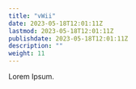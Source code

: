 ```yaml
---
title: "vWii"
date: 2023-05-18T12:01:11Z
lastmod: 2023-05-18T12:01:11Z
publishdate: 2023-05-18T12:01:11Z
description: ""
weight: 11
---
```


Lorem Ipsum.
